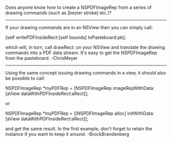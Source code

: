 

Does anyone know how to create a NSPDFImageRep from a series of drawing commands (such as [bezier stroke] etc.)?

----

If your drawing commands are in an NSView then you can simply call:

    
[self writePDFInsideRect:[self bounds] toPasteboard:pb];


which will, in turn, call drawRect: on your NSView and translate the drawing commands into a PDF data stream. It's easy to get the NSPDFImageRep from the pasteboard. -ChrisMeyer

----

Using the same concept issuing drawing commands in a view, it should also be possible to call:

NSPDFImageRep *myPDFRep = [NSPDFImageRep imageRepWithData:[aView dataWithPDFInsideRect:aRect]];

or

NSPDFImageRep *myPDFRep = [[NSPDFImageRep alloc] initWithData:[aView dataWithPDFInsideRect:aRect]];

and get the same result. In the first example, don't forget to retain the instance if you want to keep it around. -BrockBrandenberg
